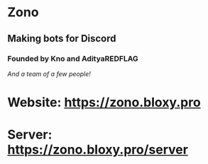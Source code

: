 # Zono
## Making bots for Discord
### Founded by Kno and AdityaREDFLAG
*And a team of a few people!*

# Website: https://zono.bloxy.pro
# Server: https://zono.bloxy.pro/server



